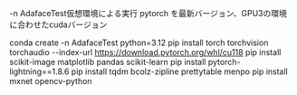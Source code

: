 -n AdafaceTest仮想環境による実行
pytorch を最新バージョン、GPU3の環境に合わせたcudaバージョン

conda create -n AdafaceTest python=3.12
pip install torch torchvision torchaudio --index-url https://download.pytorch.org/whl/cu118
pip install scikit-image matplotlib pandas scikit-learn
pip install pytorch-lightning==1.8.6
pip install tqdm bcolz-zipline prettytable menpo
pip install mxnet opencv-python
